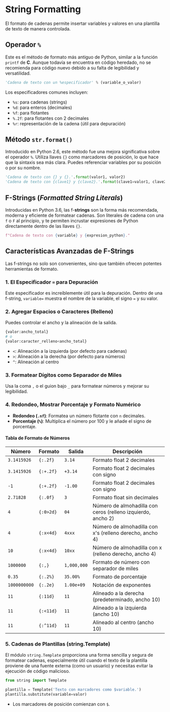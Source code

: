 # String Formatting

El formato de cadenas permite insertar variables y valores en una plantilla de texto de manera controlada.

## Operador `%`

Este es el método de formato más antiguo de Python, similar a la función `printf` de **C**. Aunque todavía se encuentra en código heredado, no se recomienda para código nuevo debido a su falta de legibilidad y versatilidad.

```python
'Cadena de texto con un %especificador' % (variable_o_valor)
```

Los especificadores comunes incluyen:

- `%s`: para cadenas (strings)
- `%d`: para enteros (decimales)
- `%f`: para flotantes
- `%.2f`: para flotantes con 2 decimales
- `%r`: representación de la cadena (útil para depuración)

## Método `str.format()`

Introducido en Python 2.6, este método fue una mejora significativa sobre el operador `%`. Utiliza llaves `{}` como marcadores de posición, lo que hace que la sintaxis sea más clara. Puedes referenciar variables por su posición o por su nombre.

```python
'Cadena de texto con {} y {}.'.format(valor1, valor2)
'Cadena de texto con {clave1} y {clave2}.'.format(clave1=valor1, clave2=valor2)
```

## F-Strings (_Formatted String Literals_)

Introducidas en Python 3.6, las f-**strings** son la forma más recomendada, moderna y eficiente de formatear cadenas. Son literales de cadena con una `f` o `F` al principio, y te permiten incrustar expresiones de Python directamente dentro de las llaves `{}`.

```python
f"Cadena de texto con {variable} y {expresion_python}."
```

## Características Avanzadas de F-Strings

Las f-strings no solo son convenientes, sino que también ofrecen potentes herramientas de formato.

### 1. El Especificador `=` para Depuración

Este especificador es increíblemente útil para la depuración. Dentro de una f-string, `variable=` muestra el nombre de la variable, el signo `=` y su valor.

### 2. Agregar Espacios o Caracteres (Relleno)

Puedes controlar el ancho y la alineación de la salida.

```python
{valor:ancho_total}
# o
{valor:caracter_relleno<ancho_total}
```

- `<`: Alineación a la izquierda (por defecto para cadenas)
- `>`: Alineación a la derecha (por defecto para números)
- `^`: Alineación al centro

### 3. Formatear Dígitos como Separador de Miles

Usa la coma `,` o el guion bajo `_` para formatear números y mejorar su legibilidad.

### 4. Redondeo, Mostrar Porcentaje y Formato Numérico

- **Redondeo (`.nf`)**: Formatea un número flotante con `n` decimales.
- **Porcentaje (`%`)**: Multiplica el número por 100 y le añade el signo de porcentaje.

#### Tabla de Formato de Números

| Número       | Formato   | Salida      | Descripción                                                  |
| ------------ | --------- | ----------- | ------------------------------------------------------------ |
| `3.1415926`  | `{:.2f}`  | `3.14`      | Formato float 2 decimales                                    |
| `3.1415926`  | `{:+.2f}` | `+3.14`     | Formato float 2 decimales con signo                          |
| `-1`         | `{:+.2f}` | `-1.00`     | Formato float 2 decimales con signo                          |
| `2.71828`    | `{:.0f}`  | `3`         | Formato float sin decimales                                  |
| `4`          | `{:0>2d}` | `04`        | Número de almohadilla con ceros (relleno izquierdo, ancho 2) |
| `4`          | `{:x<4d}` | `4xxx`      | Número de almohadilla con x's (relleno derecho, ancho 4)     |
| `10`         | `{:x<4d}` | `10xx`      | Número de almohadilla con x (relleno derecho, ancho 4)       |
| `1000000`    | `{:,}`    | `1,000,000` | Formato de número con separador de miles                     |
| `0.35`       | `{:.2%}`  | `35.00%`    | Formato de porcentaje                                        |
| `1000000000` | `{:.2e}`  | `1.00e+09`  | Notación de exponentes                                       |
| `11`         | `{:11d}`  | `11`        | Alineado a la derecha (predeterminado, ancho 10)             |
| `11`         | `{:<11d}` | `11`        | Alineado a la izquierda (ancho 10)                           |
| `11`         | `{:^11d}` | `11`        | Alineado al centro (ancho 10)                                |

### 5. Cadenas de Plantillas (string.Template)

El módulo `string.Template` proporciona una forma sencilla y segura de formatear cadenas, especialmente útil cuando el texto de la plantilla proviene de una fuente externa (como un usuario) y necesitas evitar la ejecución de código malicioso.

```python
from string import Template

plantilla = Template('Texto con marcadores como $variable.')
plantilla.substitute(variable=valor)
```

- Los marcadores de posición comienzan con `$`.
